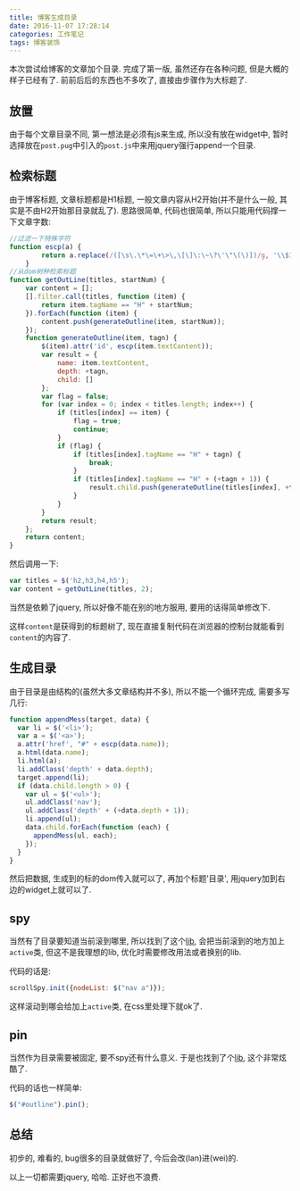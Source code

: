 ```yaml
---
title: 博客生成目录
date: 2016-11-07 17:28:14
categories: 工作笔记
tags: 博客装饰
---
```

本次尝试给博客的文章加个目录. 完成了第一版, 虽然还存在各种问题, 但是大概的样子已经有了.
前前后后的东西也不多吹了, 直接由步骤作为大标题了.
<!--more-->

## 放置

由于每个文章目录不同, 第一想法是必须有js来生成, 所以没有放在widget中, 暂时选择放在`post.pug`中引入的`post.js`中来用jquery强行append一个目录.

## 检索标题

由于博客标题, 文章标题都是H1标题, 一般文章内容从H2开始(并不是什么一般, 其实是不由H2开始那目录就乱了).
思路很简单, 代码也很简单, 所以只能用代码撑一下文章字数:
```js
//过滤一下特殊字符
function escp(a) {
        return a.replace(/([\s\.\*\=\+\>\,\[\]\:\~\?\'\"\(\)])/g, '\\$1');
    }
//从dom树种检索标题
function getOutLine(titles, startNum) {
    var content = [];
    [].filter.call(titles, function (item) {
        return item.tagName == "H" + startNum;
    }).forEach(function (item) {
        content.push(generateOutline(item, startNum));
    });
    function generateOutline(item, tagn) {
        $(item).attr('id', escp(item.textContent));
        var result = {
            name: item.textContent,
            depth: +tagn,
            child: []
        };
        var flag = false;
        for (var index = 0; index < titles.length; index++) {
            if (titles[index] == item) {
                flag = true;
                continue;
            }
            if (flag) {
                if (titles[index].tagName == "H" + tagn) {
                    break;
                }
                if (titles[index].tagName == "H" + (+tagn + 1)) {
                    result.child.push(generateOutline(titles[index], +tagn + 1));
                }
            }
        }
        return result;
    };
    return content;
}
```
然后调用一下:

```js
var titles = $('h2,h3,h4,h5');
var content = getOutLine(titles, 2);
```

当然是依赖了jquery, 所以好像不能在别的地方服用, 要用的话得简单修改下.

这样`content`是获得到的标题树了, 现在直接复制代码在浏览器的控制台就能看到`content`的内容了.

## 生成目录

由于目录是由结构的(虽然大多文章结构并不多), 所以不能一个循环完成, 需要多写几行: 

```js
function appendMess(target, data) {
  var li = $('<li>');
  var a = $('<a>');
  a.attr('href', "#" + escp(data.name));
  a.html(data.name);
  li.html(a);
  li.addClass('depth' + data.depth);
  target.append(li);
  if (data.child.length > 0) {
    var ul = $('<ul>');
    ul.addClass('nav');
    ul.addClass('depth' + (+data.depth + 1));
    li.append(ul);
    data.child.forEach(function (each) {
      appendMess(ul, each);
    });
  }
}
```

然后把数据, 生成到的标的dom传入就可以了, 再加个标题'目录', 用jquery加到右边的widget上就可以了.

## spy

当然有了目录要知道当前滚到哪里, 所以找到了这个[lib](https://github.com/forsigner/scroll-spy), 会把当前滚到的地方加上`active`类, 但这不是我理想的lib, 优化时需要修改用法或者换别的lib.

代码的话是:

```js
scrollSpy.init({nodeList: $("nav a")});
```

这样滚动到哪会给加上`active`类, 在css里处理下就ok了.

## pin

当然作为目录需要被固定, 要不spy还有什么意义. 于是也找到了个[lib](https://github.com/webpop/jquery.pin), 这个非常炫酷了. 

代码的话也一样简单:

```js
$("#outline").pin();
```



## 总结

初步的, 难看的, bug很多的目录就做好了, 今后会改(lan)进(wei)的.

以上一切都需要jquery, 哈哈. 正好也不浪费.